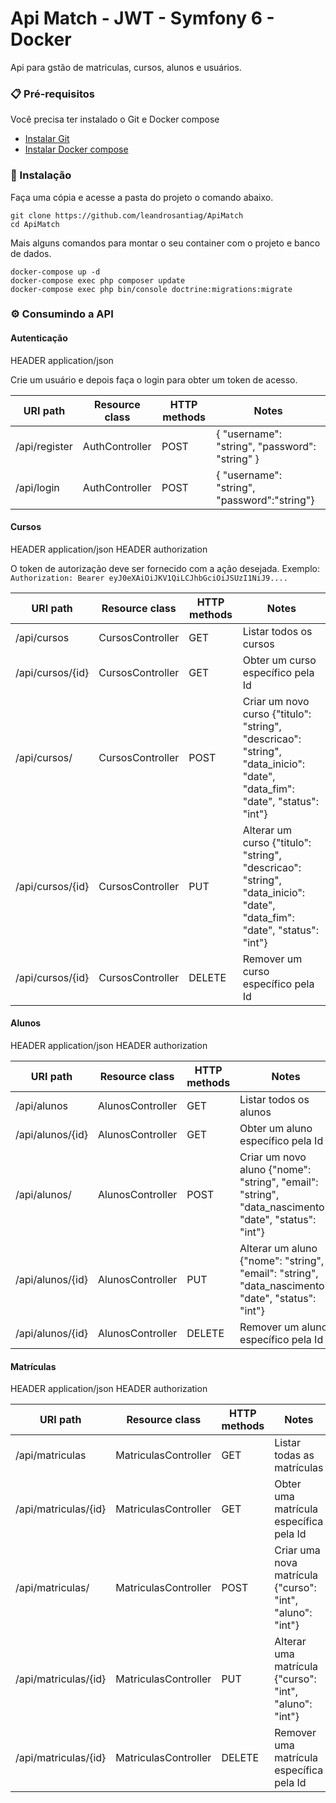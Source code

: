# Api Match - JWT - Symfony 6 - Docker

Api para gstão de matriculas, cursos, alunos e usuários.

### 📋 Pré-requisitos

Você precisa ter instalado o Git e Docker compose
* [Instalar Git](https://git-scm.com/book/en/v2/Getting-Started-Installing-Git)
* [Instalar Docker compose](https://docs.docker.com/compose/install/)


### 🔧 Instalação

Faça uma cópia e acesse a pasta do projeto o comando abaixo.

```
git clone https://github.com/leandrosantiag/ApiMatch
cd ApiMatch
```

Mais alguns comandos para montar o seu container com o projeto e banco de dados.

```
docker-compose up -d
docker-compose exec php composer update
docker-compose exec php bin/console doctrine:migrations:migrate
```

### ⚙️ Consumindo a API


#### Autenticação
HEADER application/json

Crie um usuário e depois faça o login para obter um token de acesso.

| URI path       | Resource class           | HTTP methods | Notes                                                                                                |
|----------------|--------------------------|--------------|------------------------------------------------------------------------------------------------------|
| /api/register | AuthController | POST         | {     "username": "string",     "password": "string" } |
| /api/login    | AuthController | POST         | {    "username": "string",    "password":"string"}            

#### Cursos
HEADER application/json
HEADER authorization

O token de autorização deve ser fornecido com a ação desejada. Exemplo: `Authorization: Bearer eyJ0eXAiOiJKV1QiLCJhbGciOiJSUzI1NiJ9....`

| URI path    | Resource class  | HTTP methods | Notes                                       |
|-------------|-----------------|--------------|---------------------------------------------|
| /api/cursos       | CursosController | GET          | Listar todos os cursos                            |
| /api/cursos/{id}  | CursosController | GET          | Obter um curso específico pela Id      |
| /api/cursos/      | CursosController | POST         | Criar um novo curso {"titulo": "string", "descricao": "string", "data_inicio": "date", "data_fim": "date", "status": "int"}     |
| /api/cursos/{id}  | CursosController | PUT          | Alterar um curso {"titulo": "string", "descricao": "string", "data_inicio": "date", "data_fim": "date", "status": "int"} |
| /api/cursos/{id}  | CursosController | DELETE       | Remover um curso específico pela Id   |

#### Alunos
HEADER application/json
HEADER authorization

| URI path    | Resource class  | HTTP methods | Notes                                       |
|-------------|-----------------|--------------|---------------------------------------------|
| /api/alunos       | AlunosController | GET          | Listar todos os alunos                            |
| /api/alunos/{id}  | AlunosController | GET          | Obter um aluno específico pela Id      |
| /api/alunos/      | AlunosController | POST         | Criar um novo aluno {"nome": "string", "email": "string", "data_nascimento": "date", "status": "int"}     |
| /api/alunos/{id}  | AlunosController | PUT          | Alterar um aluno {"nome": "string", "email": "string", "data_nascimento": "date", "status": "int"} |
| /api/alunos/{id}  | AlunosController | DELETE       | Remover um aluno específico pela Id   |

#### Matrículas
HEADER application/json
HEADER authorization

| URI path    | Resource class  | HTTP methods | Notes                                       |
|-------------|-----------------|--------------|---------------------------------------------|
| /api/matriculas       | MatriculasController | GET          | Listar todas as matrículas                            |
| /api/matriculas/{id}  | MatriculasController | GET          | Obter uma matrícula específica pela Id      |
| /api/matriculas/      | MatriculasController | POST         | Criar uma nova matrícula {"curso": "int", "aluno": "int"}     |
| /api/matriculas/{id}  | MatriculasController | PUT          | Alterar uma matrícula {"curso": "int", "aluno": "int"}  |
| /api/matriculas/{id}  | MatriculasController | DELETE       | Remover uma matrícula específica pela Id   |

